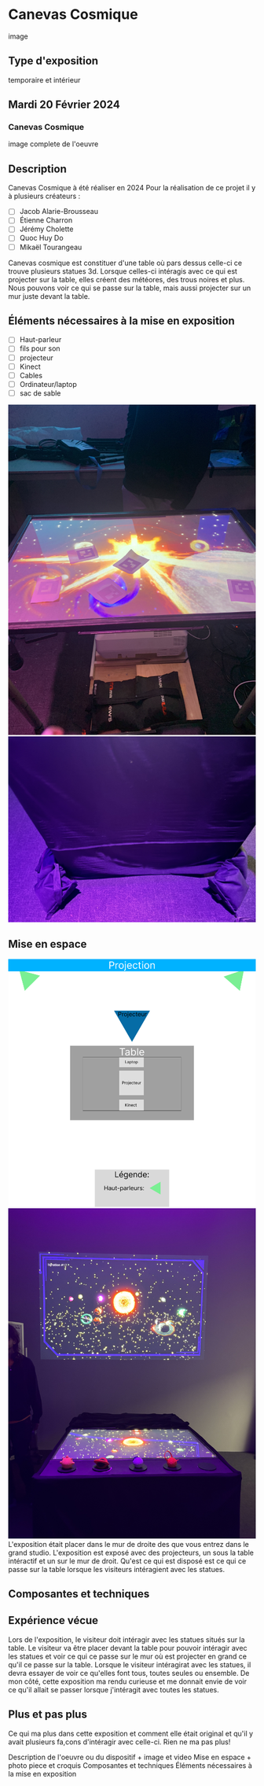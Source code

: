 # Canevas Cosmique

image

## Type d'exposition
temporaire et intérieur

## Mardi 20 Février 2024

### Canevas Cosmique

image complete de l'oeuvre

## Description 
Canevas Cosmique à été réaliser en 2024
Pour la réalisation de ce projet il y à plusieurs créateurs :
- [ ] Jacob Alarie-Brousseau
- [ ] Étienne Charron
- [ ] Jérémy Cholette
- [ ] Quoc Huy Do
- [ ] Mikaël Tourangeau

Canevas cosmique est constituer d'une table où pars dessus celle-ci ce trouve plusieurs statues 3d. Lorsque celles-ci intéragis avec ce qui est projecter sur la table, elles créent des météores, des trous noires et plus. Nous pouvons voir ce qui se passe sur la table, mais aussi projecter sur un mur juste devant la table.

## Éléments nécessaires à la mise en exposition
- [ ] Haut-parleur
- [ ] fils pour son
- [ ] projecteur
- [ ] Kinect
- [ ] Cables
- [ ] Ordinateur/laptop
- [ ] sac de sable

![photo](media/materiel_sous_table_canevas_cosmique.png)  ![photo](media/sac_de_sable_tien_nappe_canevas_cosmique.jpeg)

## Mise en espace 

![photo en 500x320](media/schema_canevas_cosmique.png)  ![photo en 500x320](media/vue_complete_table_canevas_cosmique.jpeg)
L'exposition était placer dans le mur de droite des que vous entrez dans le grand studio. L'exposition est exposé avec des projecteurs, un sous la table intéractif et un sur le mur de droit. Qu'est ce qui est disposé est ce qui ce passe sur la table lorsque les visiteurs intéragient avec les statues.

## Composantes et techniques






## Expérience vécue
Lors de l'exposition, le visiteur doit intéragir avec les statues situés sur la table. Le visiteur va être placer devant la table pour pouvoir intéragir avec les statues et voir ce qui ce passe sur le mur où est projecter en grand ce qu'il ce passe sur la table. Lorsque le visiteur intéragirat avec les statues, il devra essayer de voir ce qu'elles font tous, toutes seules ou ensemble. De mon côté, cette exposition ma rendu curieuse et me donnait envie de voir ce qu'il allait se passer lorsque j'intéragit avec toutes les statues.

## Plus et pas plus
Ce qui ma plus dans cette exposition et comment elle était original et qu'il y avait plusieurs fa,cons d'intéragir avec celle-ci. Rien ne ma pas plus!


Description de l'oeuvre ou du dispositif + image et video
Mise en espace + photo piece et croquis
Composantes et techniques
Éléments nécessaires à la mise en exposition

